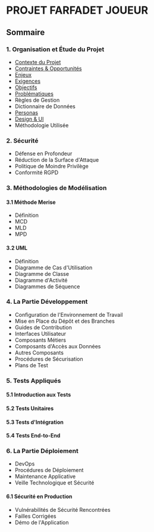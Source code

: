 # PROJET FARFADET JOUEUR

## Sommaire

### 1. Organisation et Étude du Projet
- [Contexte du Projet](doc/contexte.md)
- [Contraintes & Opportunités](doc/contraintes-opportunites.md)
- [Enjeux](doc/enjeux.md)
- [Exigences](doc/exigences.md)
- [Objectifs](doc/objectifs.md)
- [Problématiques](doc/problematiques.md)
- Règles de Gestion
- Dictionnaire de Données
- [Personas](doc/personas.md)
- [Design & UI](doc/design-ui.md)
- Méthodologie Utilisée

### 2. Sécurité
- Défense en Profondeur
- Réduction de la Surface d'Attaque
- Politique de Moindre Privilège
- Conformité RGPD

### 3. Méthodologies de Modélisation

#### 3.1 Méthode Merise
- Définition
- MCD
- MLD
- MPD

#### 3.2 UML
- Définition
- Diagramme de Cas d'Utilisation
- Diagramme de Classe
- Diagramme d'Activité
- Diagrammes de Séquence

### 4. La Partie Développement
- Configuration de l'Environnement de Travail
- Mise en Place du Dépôt et des Branches
- Guides de Contribution
- Interfaces Utilisateur
- Composants Métiers
- Composants d'Accès aux Données
- Autres Composants
- Procédures de Sécurisation
- Plans de Test

### 5. Tests Appliqués

#### 5.1 Introduction aux Tests

#### 5.2 Tests Unitaires

#### 5.3 Tests d'Intégration

#### 5.4 Tests End-to-End

### 6. La Partie Déploiement
- DevOps
- Procédures de Déploiement
- Maintenance Applicative
- Veille Technologique et Sécurité

#### 6.1 Sécurité en Production
- Vulnérabilités de Sécurité Rencontrées
- Failles Corrigées
- Démo de l'Application